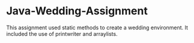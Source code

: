 # Java-Wedding-Assignment
This assignment used static methods to create a wedding environment. It included the use of printwriter and arraylists.
